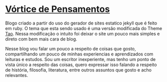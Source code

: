 # [Vórtice de Pensamentos](https://jonatassc.github.io/PB/)

Blogo criado a partir do uso do gerador de sites estatico jekyll que é feito em ruby. O tema que esta sendo usado é uma versão modificada do Theme [Tao](https://github.com/vfvong/jekyll-theme-tao). Nessa modificação o intuito foi deixar o site um pouco mais simples e direto com bem mais cara de blog. 

Nesse blog vou falar um pouco a respeito de coisas que gosto, compartilhando um pouco de minhas experiencias e aprendizados com leituras e estudos.
Sou um escritor inexperiente, mas tenho um ponto de vista único a respeito das coisas, quero expressar isso falando a respeito de história, filosofia, literatura, entre outros assuntos que gosto e acho relevantes.
